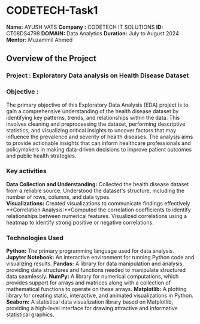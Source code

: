# CODETECH-Task1

**Name:** AYUSH VATS
**Company :** CODETECH IT SOLUTIONS 
**ID:** CT08DS4798
**DOMAIN:** Data Analytics
**Duration:** July to August 2024
**Mentor:** Muzammil Ahmed

## Overview of the Project

### Project : Exploratory Data analysis on Health Disease Dataset

### Objective : 
The primary objective of this Exploratory Data Analysis (EDA) project is to gain a comprehensive understanding of the health disease dataset by identifying key patterns, trends, and relationships within the data. This involves cleaning and preprocessing the dataset, performing descriptive statistics, and visualizing critical insights to uncover factors that may influence the prevalence and severity of health diseases. The analysis aims to provide actionable insights that can inform healthcare professionals and policymakers in making data-driven decisions to improve patient outcomes and public health strategies.

### Key activities
**Data Collection and Understanding:** Collected the health disease dataset from a reliable source. Understood the dataset's structure, including the number of rows, columns, and data types.<br>
**Visualizations:** Created visualizations to communicate findings effectively
**Correlation Analysis:**Computed the correlation coefficients to identify relationships between numerical features. Visualized correlations using a heatmap to identify strong positive or negative correlations.

### Technologies Used
**Python:** The primary programming language used for data analysis.
**Jupyter Notebook:** An interactive environment for running Python code and visualizing results.
**Pandas:** A library for data manipulation and analysis, providing data structures and functions needed to manipulate structured data seamlessly.
**NumPy:** A library for numerical computations, which provides support for arrays and matrices along with a collection of mathematical functions to operate on these arrays.
**Matplotlib:** A plotting library for creating static, interactive, and animated visualizations in Python.
**Seaborn:** A statistical data visualization library based on Matplotlib, providing a high-level interface for drawing attractive and informative statistical graphics.




